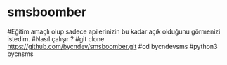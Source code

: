 # smsboomber
#Eğitim amaçlı olup sadece apilerinizin bu kadar açık olduğunu görmenizi istedim.
#Nasıl çalışır ?
#git clone https://github.com/bycndev/smsboomber.git
#cd bycndevsms
#python3 bycnsms
